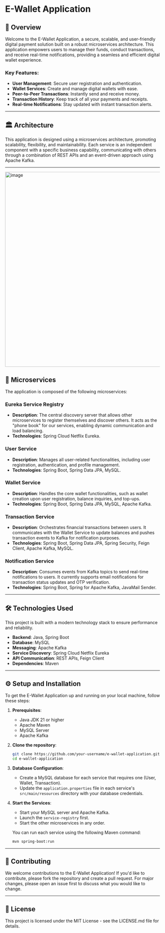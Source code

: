 # E-Wallet Application

## 🌟 Overview

Welcome to the E-Wallet Application, a secure, scalable, and user-friendly digital payment solution built on a robust microservices architecture. This application empowers users to manage their funds, conduct transactions, and receive real-time notifications, providing a seamless and efficient digital wallet experience.

### Key Features:

  * **User Management**: Secure user registration and authentication.
  * **Wallet Services**: Create and manage digital wallets with ease.
  * **Peer-to-Peer Transactions**: Instantly send and receive money.
  * **Transaction History**: Keep track of all your payments and receipts.
  * **Real-time Notifications**: Stay updated with instant transaction alerts.

-----

## 🏛️ Architecture

This application is designed using a microservices architecture, promoting scalability, flexibility, and maintainability. Each service is an independent component with a specific business capability, communicating with others through a combination of REST APIs and an event-driven approach using Apache Kafka.

-----
<img width="1102" height="633" alt="image" src="https://github.com/user-attachments/assets/15ab4a1c-5bb8-4543-8eae-3b5a09cad8ad" />


## 🚀 Microservices

The application is composed of the following microservices:

### Eureka Service Registry

  * **Description**: The central discovery server that allows other microservices to register themselves and discover others. It acts as the "phone book" for our services, enabling dynamic communication and load balancing.
  * **Technologies**: Spring Cloud Netflix Eureka.

### User Service

  * **Description**: Manages all user-related functionalities, including user registration, authentication, and profile management.
  * **Technologies**: Spring Boot, Spring Data JPA, MySQL.

### Wallet Service

  * **Description**: Handles the core wallet functionalities, such as wallet creation upon user registration, balance inquiries, and top-ups.
  * **Technologies**: Spring Boot, Spring Data JPA, MySQL, Apache Kafka.

### Transaction Service

  * **Description**: Orchestrates financial transactions between users. It communicates with the Wallet Service to update balances and pushes transaction events to Kafka for notification purposes.
  * **Technologies**: Spring Boot, Spring Data JPA, Spring Security, Feign Client, Apache Kafka, MySQL.

### Notification Service

  * **Description**: Consumes events from Kafka topics to send real-time notifications to users. It currently supports email notifications for transaction status updates and OTP verification.
  * **Technologies**: Spring Boot, Spring for Apache Kafka, JavaMail Sender.

-----

## 🛠️ Technologies Used

This project is built with a modern technology stack to ensure performance and reliability.

  * **Backend**: Java, Spring Boot
  * **Database**: MySQL
  * **Messaging**: Apache Kafka
  * **Service Discovery**: Spring Cloud Netflix Eureka
  * **API Communication**: REST APIs, Feign Client
  * **Dependencies**: Maven

-----

## ⚙️ Setup and Installation

To get the E-Wallet Application up and running on your local machine, follow these steps:

1.  **Prerequisites**:

      * Java JDK 21 or higher
      * Apache Maven
      * MySQL Server
      * Apache Kafka

2.  **Clone the repository**:

    ```bash
    git clone https://github.com/your-username/e-wallet-application.git
    cd e-wallet-application
    ```

3.  **Database Configuration**:

      * Create a MySQL database for each service that requires one (User, Wallet, Transaction).
      * Update the `application.properties` file in each service's `src/main/resources` directory with your database credentials.

4.  **Start the Services**:

      * Start your MySQL server and Apache Kafka.
      * Launch the `service-registry` first.
      * Start the other microservices in any order.

    You can run each service using the following Maven command:

    ```bash
    mvn spring-boot:run
    ```

-----

## 🤝 Contributing

We welcome contributions to the E-Wallet Application\! If you'd like to contribute, please fork the repository and create a pull request. For major changes, please open an issue first to discuss what you would like to change.

-----

## 📄 License

This project is licensed under the MIT License - see the LICENSE.md file for details.
